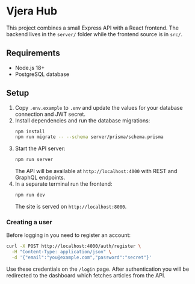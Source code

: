 # Vjera Hub

This project combines a small Express API with a React frontend. The backend lives in the `server/` folder while the frontend source is in `src/`.

## Requirements
* Node.js 18+
* PostgreSQL database

## Setup

1. Copy `.env.example` to `.env` and update the values for your database connection and JWT secret.
2. Install dependencies and run the database migrations:
   ```bash
   npm install
   npm run migrate -- --schema server/prisma/schema.prisma
   ```
3. Start the API server:
   ```bash
   npm run server
   ```
   The API will be available at `http://localhost:4000` with REST and GraphQL endpoints.
4. In a separate terminal run the frontend:
   ```bash
   npm run dev
   ```
   The site is served on `http://localhost:8080`.

### Creating a user

Before logging in you need to register an account:
```bash
curl -X POST http://localhost:4000/auth/register \
  -H "Content-Type: application/json" \
  -d '{"email":"you@example.com","password":"secret"}'
```
Use these credentials on the `/login` page. After authentication you will be redirected to the dashboard which fetches articles from the API.
